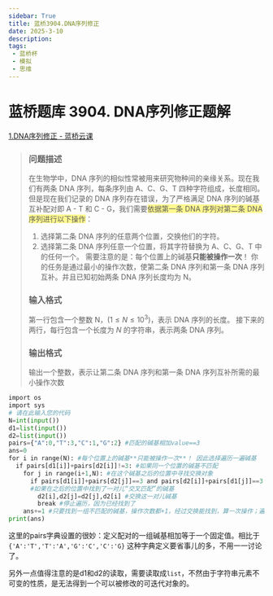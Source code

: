 ```yaml
---
sidebar: True
title: 蓝桥3904.DNA序列修正
date: 2025-3-10
description: 
tags: 
 - 蓝桥杯
 - 模拟
 - 思维 
---
```


# 蓝桥题库 3904. DNA序列修正题解

 [1.DNA序列修正 - 蓝桥云课](https://www.lanqiao.cn/problems/3904/learning/?page=1&first_category_id=1&sort=students_count&name=DNA%E5%BA%8F%E5%88%97%E4%BF%AE%E6%AD%A3)

> ### 问题描述
> 在生物学中，DNA 序列的相似性常被用来研究物种间的亲缘关系。现在我们有两条 DNA 序列，每条序列由 A、C、G、T 四种字符组成，长度相同。但是现在我们记录的 DNA 序列存在错误，为了严格满足 DNA 序列的碱基互补配对即 A - T 和 C - G，我们需要<span style="background:#fff88f">依据第一条 DNA 序列对第二条 DNA 序列进行以下操作</span>：
> 1. 选择第二条 DNA 序列的任意两个位置，交换他们的字符。
> 2. 选择第二条 DNA 序列任意一个位置，将其字符替换为 A、C、G、T 中的任何一个。
> 需要注意的是：每个位置上的碱基**只能被操作一次**！
> 你的任务是通过最小的操作次数，使第二条 DNA 序列和第一条 DNA 序列互补。并且已知初始两条 DNA 序列长度均为 N。
> ### 输入格式
> 第一行包含一个整数 N，$(1≤N≤10^3)$，表示 DNA 序列的长度。
> 接下来的两行，每行包含一个长度为 $N$ 的字符串，表示两条 DNA 序列。
> ### 输出格式
> 输出一个整数，表示让第二条 DNA 序列和第一条 DNA 序列互补所需的最小操作次数

~~~python
import os
import sys
# 请在此输入您的代码
N=int(input())
d1=list(input())
d2=list(input())
pairs={"A":0,"T":3,"C":1,"G":2} #匹配的碱基相加value==3
ans=0
for i in range(N): #每个位置上的碱基**只能被操作一次**！ 因此选择遍历一遍碱基
  if pairs[d1[i]]+pairs[d2[i]]!=3: #如果同一个位置的碱基不匹配
    for j in range(i+1,N): #在这个碱基之后的位置中寻找交换对象
      if pairs[d1[i]]+pairs[d2[j]]==3 and pairs[d2[i]]+pairs[d1[j]]==3:
      #如果在之后的位置中找到了一对儿“交叉匹配”的碱基
        d2[i],d2[j]=d2[j],d2[i] #交换这一对儿碱基
        break #停止遍历，因为已经找到了
    ans+=1 #只要找到一组不匹配的碱基，操作次数都+1，经过交换能找到，算一次操作；遍历之后都找不到能交换的，默认换一个碱基，但是不需要体现在碱基字符串中，因为最后不需要输出结果，只需要输出次数。
print(ans)
~~~
这里的pairs字典设置的很妙：定义配对的一组碱基相加等于一个固定值。相比于`{'A':'T','T':'A','G':'C','C':'G}` 这种字典定义要省事儿的多，不用一一讨论了。

另外一点值得注意的是d1和d2的读取，需要读取成`list`，不然由于字符串元素不可变的性质，是无法得到一个可以被修改的可迭代对象的。